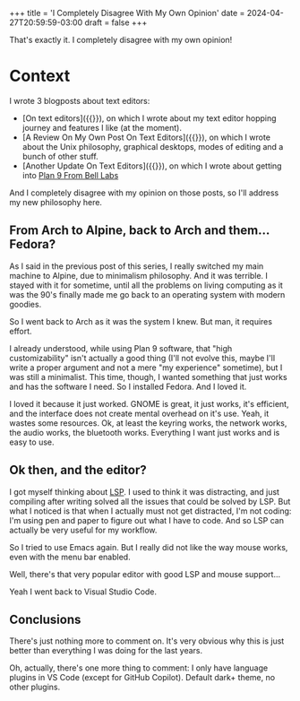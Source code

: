 +++
title = 'I Completely Disagree With My Own Opinion'
date = 2024-04-27T20:59:59-03:00
draft = false
+++

That's exactly it. I completely disagree with my own opinion!

# Context

I wrote 3 blogposts about text editors:

- [On text editors]({{<ref on-text-editors>}}), on which I wrote about my
  text editor hopping journey and features I like (at the moment).
- [A Review On My Own Post On Text Editors]({{<ref update-on-text-editors>}}),
  on which I wrote about the Unix philosophy, graphical desktops, modes of
  editing and a bunch of other stuff.
- [Another Update On Text Editors]({{<ref update-on-text-editors-again>}}), on
  which I wrote about getting into [Plan 9 From Bell Labs](https://plan9.io/plan9/)

And I completely disagree with my opinion on those posts, so I'll address my new
philosophy here.

## From Arch to Alpine, back to Arch and them... Fedora?

As I said in the previous post of this series, I really switched my main machine
to Alpine, due to minimalism philosophy. And it was terrible. I stayed with it
for sometime, until all the problems on living computing as it was the 90's
finally made me go back to an operating system with modern goodies.

So I went back to Arch as it was the system I knew. But man, it requires effort.

I already understood, while using Plan 9 software, that "high customizability"
isn't actually a good thing (I'll not evolve this, maybe I'll write a proper
argument and not a mere "my experience" sometime), but I was still a minimalist.
This time, though, I wanted something that just works and has the software I
need. So I installed Fedora. And I loved it.

I loved it because it just worked. GNOME is great, it just works, it's
efficient, and the interface does not create mental overhead on it's use. Yeah,
it wastes some resources. Ok, at least the keyring works, the network works, the
audio works, the bluetooth works. Everything I want just works and is easy to
use.

## Ok then, and the editor?

I got myself thinking about
[LSP](https://en.wikipedia.org/wiki/Language_Server_Protocol). I used to think
it was distracting, and just compiling after writing solved all the issues that
could be solved by LSP. But what I noticed is that when I actually must not get
distracted, I'm not coding: I'm using pen and paper to figure out what I have to
code. And so LSP can actually be very useful for my workflow.

So I tried to use Emacs again. But I really did not like the way mouse works,
even with the menu bar enabled.

Well, there's that very popular editor with good LSP and mouse support...

Yeah I went back to Visual Studio Code.

## Conclusions

There's just nothing more to comment on. It's very obvious why this is just
better than everything I was doing for the last years.

Oh, actually, there's one more thing to comment: I only have language plugins in
VS Code (except for GitHub Copilot). Default dark+ theme, no other plugins.
